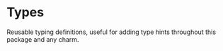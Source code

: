 # Types

Reusable typing definitions, useful for adding type hints throughout this package and any charm.
